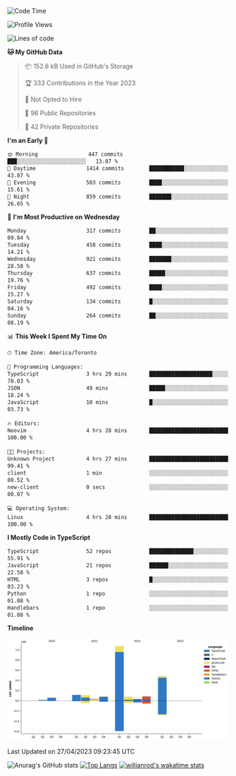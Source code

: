 <!--START_SECTION:waka-->
![Code Time](http://img.shields.io/badge/Code%20Time-333%20hrs%2026%20mins-blue)

![Profile Views](http://img.shields.io/badge/Profile%20Views-0-blue)

![Lines of code](https://img.shields.io/badge/From%20Hello%20World%20I%27ve%20Written-2.1%20million%20lines%20of%20code-blue)

**🐱 My GitHub Data** 

> 📦 152.6 kB Used in GitHub's Storage 
 > 
> 🏆 333 Contributions in the Year 2023
 > 
> 🚫 Not Opted to Hire
 > 
> 📜 96 Public Repositories 
 > 
> 🔑 42 Private Repositories 
 > 
**I'm an Early 🐤** 

```text
🌞 Morning                447 commits         ███░░░░░░░░░░░░░░░░░░░░░░   13.87 % 
🌆 Daytime                1414 commits        ███████████░░░░░░░░░░░░░░   43.87 % 
🌃 Evening                503 commits         ████░░░░░░░░░░░░░░░░░░░░░   15.61 % 
🌙 Night                  859 commits         ███████░░░░░░░░░░░░░░░░░░   26.65 % 
```
📅 **I'm Most Productive on Wednesday** 

```text
Monday                   317 commits         ██░░░░░░░░░░░░░░░░░░░░░░░   09.84 % 
Tuesday                  458 commits         ████░░░░░░░░░░░░░░░░░░░░░   14.21 % 
Wednesday                921 commits         ███████░░░░░░░░░░░░░░░░░░   28.58 % 
Thursday                 637 commits         █████░░░░░░░░░░░░░░░░░░░░   19.76 % 
Friday                   492 commits         ████░░░░░░░░░░░░░░░░░░░░░   15.27 % 
Saturday                 134 commits         █░░░░░░░░░░░░░░░░░░░░░░░░   04.16 % 
Sunday                   264 commits         ██░░░░░░░░░░░░░░░░░░░░░░░   08.19 % 
```


📊 **This Week I Spent My Time On** 

```text
🕑︎ Time Zone: America/Toronto

💬 Programming Languages: 
TypeScript               3 hrs 29 mins       ████████████████████░░░░░   78.03 % 
JSON                     49 mins             █████░░░░░░░░░░░░░░░░░░░░   18.24 % 
JavaScript               10 mins             █░░░░░░░░░░░░░░░░░░░░░░░░   03.73 % 

🔥 Editors: 
Neovim                   4 hrs 28 mins       █████████████████████████   100.00 % 

🐱‍💻 Projects: 
Unknown Project          4 hrs 27 mins       █████████████████████████   99.41 % 
client                   1 min               ░░░░░░░░░░░░░░░░░░░░░░░░░   00.52 % 
new-client               0 secs              ░░░░░░░░░░░░░░░░░░░░░░░░░   00.07 % 

💻 Operating System: 
Linux                    4 hrs 28 mins       █████████████████████████   100.00 % 
```

**I Mostly Code in TypeScript** 

```text
TypeScript               52 repos            ██████████████░░░░░░░░░░░   55.91 % 
JavaScript               21 repos            ██████░░░░░░░░░░░░░░░░░░░   22.58 % 
HTML                     3 repos             █░░░░░░░░░░░░░░░░░░░░░░░░   03.23 % 
Python                   1 repo              ░░░░░░░░░░░░░░░░░░░░░░░░░   01.08 % 
Handlebars               1 repo              ░░░░░░░░░░░░░░░░░░░░░░░░░   01.08 % 
```



**Timeline**

![Lines of Code chart](https://raw.githubusercontent.com/wise-introvert/wise-introvert/master/assets/bar_graph.png)


 Last Updated on 27/04/2023 09:23:45 UTC
<!--END_SECTION:waka-->

![Anurag's GitHub stats](https://github-readme-stats.vercel.app/api?username=wise-introvert&count_private=true&show_icons=true)
[![Top Langs](https://github-readme-stats.vercel.app/api/top-langs/?username=wise-introvert&langs_count=10)](https://github.com/anuraghazra/github-readme-stats)
[![willianrod's wakatime stats](https://github-readme-stats.vercel.app/api/wakatime?username=wiseintrovert)](https://github.com/anuraghazra/github-readme-stats)
